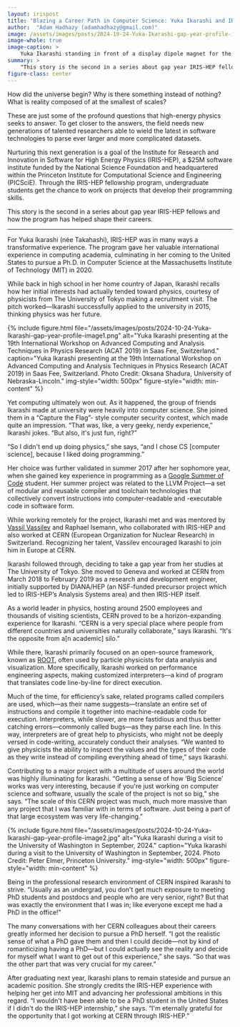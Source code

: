 ```yaml
---
layout: irispost
title: "Blazing a Career Path in Computer Science: Yuka Ikarashi and IRIS-HEP"
author:  "Adam Hadhazy (adamhadhazy@gmail.com)"
image: /assets/images/posts/2024-10-24-Yuka-Ikarashi-gap-year-profile-image3.jpg
image-whole: true
image-caption: >
    Yuka Ikarashi standing in front of a display dipole magnet for the Large Hadron Collider at CERN. Credit: Oksana Shadura, University of Nebraska-Lincoln."
summary: >
    "This story is the second in a series about gap year IRIS-HEP fellows and how the program has helped shape their careers."
figure-class: center
---
```

How did the universe begin? Why is there something instead of nothing? What is reality composed of at the smallest of scales?

These are just some of the profound questions that high-energy physics seeks to answer. To get closer to the answers, the field needs new generations of talented researchers able to wield the latest in software technologies to parse ever larger and more complicated datasets.

Nurturing this next generation is a goal of the Institute for Research and Innovation in Software for High Energy Physics (IRIS-HEP), a $25M software institute funded by the National Science Foundation and headquartered within the Princeton Institute for Computational Science and Engineering (PICSciE). Through the IRIS-HEP fellowship program, undergraduate students get the chance to work on projects that develop their programming skills.

This story is the second in a series about gap year IRIS-HEP fellows and how the program has helped shape their careers.

*****

For Yuka Ikarashi (née Takahashi), IRIS-HEP was in many ways a transformative experience. The program gave her valuable international experience in computing academia, culminating in her coming to the United States to pursue a Ph.D. in Computer Science at the Massachusetts Institute of Technology (MIT) in 2020.

While back in high school in her home country of Japan, Ikarashi recalls how her initial interests had actually tended toward physics, courtesy of physicists from The University of Tokyo making a recruitment visit. The pitch worked—Ikarashi successfully applied to the university in 2015, thinking physics was her future.

{% include figure.html
    file="/assets/images/posts/2024-10-24-Yuka-Ikarashi-gap-year-profile-image1.png"
    alt="Yuka Ikarashi presenting at the 19th International Workshop on Advanced Computing and Analysis Techniques in Physics Research (ACAT 2019) in Saas Fee, Switzerland."
    caption="Yuka Ikarashi presenting at the 19th International Workshop on Advanced Computing and Analysis Techniques in Physics Research (ACAT 2019) in Saas Fee, Switzerland. Photo Credit: Oksana Shadura, University of Nebraska-Lincoln."
    img-style="width: 500px"
    figure-style="width: min-content"
%}

Yet computing ultimately won out. As it happened, the group of friends Ikarashi made at university were heavily into computer science. She joined them in a “Capture the Flag”- style computer security contest, which made quite an impression. “That was, like, a very geeky, nerdy experience,” Ikarashi jokes. “But also, it's just fun, right?”

“So I didn't end up doing physics,” she says, “and I chose CS \[computer science\], because I liked doing programming.”

Her choice was further validated in summer 2017 after her sophomore year, when she gained key experience in programming as a [Google Summer of Code](https://summerofcode.withgoogle.com) student. Her summer project was related to the LLVM Project—a set of modular and reusable compiler and toolchain technologies that collectively convert instructions into computer-readable and -executable code in software form.

While working remotely for the project, Ikarashi met and was mentored by [Vassil Vassilev](https://phy.princeton.edu/people/vassil-vassilev) and Raphael Isemann, who collaborated with IRIS-HEP and also worked at CERN (European Organization for Nuclear Research) in Switzerland. Recognizing her talent, Vassilev encouraged Ikarashi to join him in Europe at CERN.

Ikarashi followed through, deciding to take a gap year from her studies at The University of Tokyo. She moved to Geneva and worked at CERN from March 2018 to February 2019 as a research and development engineer, initially supported by DIANA/HEP (an NSF-funded precursor project which led to IRIS-HEP’s Analysis Systems area) and then IRIS-HEP itself.

As a world leader in physics, hosting around 2500 employees and thousands of visiting scientists, CERN proved to be a horizon-expanding experience for Ikarashi. “CERN is a very special place where people from different countries and universities naturally collaborate,” says Ikarashi. “It's the opposite from a\[n academic\] silo.”

While there, Ikarashi primarily focused on an open-source framework, known as [ROOT](https://root.cern.ch), often used by particle physicists for data analysis and visualization. More specifically, Ikarashi worked on performance engineering aspects, making customized interpreters—a kind of program that translates code line-by-line for direct execution.  

Much of the time, for efficiency’s sake, related programs called compilers are used, which—as their name suggests—translate an entire set of instructions and compile it together into machine-readable code for execution. Interpreters, while slower, are more fastidious and thus better catching errors—commonly called bugs—as they parse each line. In this way, interpreters are of great help to physicists, who might not be deeply versed in code-writing, accurately conduct their analyses. “We wanted to give physicists the ability to inspect the values and the types of their code as they write instead of compiling everything ahead of time,” says Ikarashi.

Contributing to a major project with a multitude of users around the world was highly illuminating for Ikarashi. “Getting a sense of how ‘Big Science’ works was very interesting, because if you're just working on computer science and software, usually the scale of the project is not so big,” she says. “The scale of this CERN project was much, much more massive than any project that I was familiar with in terms of software. Just being a part of that large ecosystem was very life-changing.”

{% include figure.html
    file="/assets/images/posts/2024-10-24-Yuka-Ikarashi-gap-year-profile-image2.jpg"
    alt="Yuka Ikarashi during a visit to the University of Washington in September, 2024."
    caption="Yuka Ikarashi during a visit to the University of Washington in September, 2024. Photo Credit: Peter Elmer, Princeton University."
    img-style="width: 500px"
    figure-style="width: min-content"
%}

Being in the professional research environment of CERN inspired Ikarashi to strive. “Usually as an undergrad, you don't get much exposure to meeting PhD students and postdocs and people who are very senior, right? But that was exactly the environment that I was in; like everyone except me had a PhD in the office!”

The many conversations with her CERN colleagues about their careers greatly informed her decision to pursue a PhD herself. “I got the realistic sense of what a PhD gave them and then I could decide—not by kind of romanticizing having a PhD—but I could actually see the reality and decide for myself what I want to get out of this experience,” she says. “So that was the other part that was very crucial for my career.”

After graduating next year, Ikarashi plans to remain stateside and pursue an academic position. She strongly credits the IRIS-HEP experience with helping her get into MIT and advancing her professional ambitions in this regard. “I wouldn't have been able to be a PhD student in the United States if I didn't do the IRIS-HEP internship,” she says. “I'm eternally grateful for the opportunity that I got working at CERN through IRIS-HEP.”
